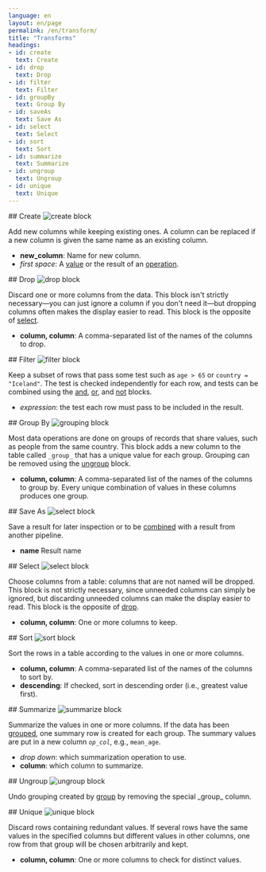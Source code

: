 ```yaml
---
language: en
layout: en/page
permalink: /en/transform/
title: "Transforms"
headings:
- id: create
  text: Create
- id: drop
  text: Drop
- id: filter
  text: Filter
- id: groupBy
  text: Group By
- id: saveAs
  text: Save As
- id: select
  text: Select
- id: sort
  text: Sort
- id: summarize
  text: Summarize
- id: ungroup
  text: Ungroup
- id: unique
  text: Unique
---
```


<div id="create" markdown="1">
## Create

<img class="block" src="{{page.permalink | append: 'create.svg' | relative_url}}" alt="create block"/>

Add new columns while keeping existing ones.
A column can be replaced if a new column is given the same name as an existing column.

- **new_column**: Name for new column.
- *first space*: A [value](../value/) or the result of an [operation](../operation/).
</div>

<div id="drop" markdown="1">
## Drop

<img class="block" src="{{page.permalink | append: 'drop.svg' | relative_url}}" alt="drop block"/>

Discard one or more columns from the data.
This block isn't strictly necessary—you can just ignore a column if you don't need it—but
dropping columns often makes the display easier to read.
This block is the opposite of [select](../transform/#select).

- **column, column**: A comma-separated list of the names of the columns to drop.
</div>

<div id="filter" markdown="1">
## Filter

<img class="block" src="{{page.permalink | append: 'filter.svg' | relative_url}}" alt="filter block"/>

Keep a subset of rows that pass some test such as `age > 65` or `country = "Iceland"`.
The test is checked independently for each row,
and tests can be combined using the [and](../operation/#logical),
[or](../operation/#logical),
and [not](../operation/#not) blocks.

-  *expression*: the test each row must pass to be included in the result.
</div>

<div id="groupBy" markdown="1">
## Group By

<img class="block" src="{{page.permalink | append: 'groupby.svg' | relative_url}}" alt="grouping block"/>

Most data operations are done on groups of records that share values, such as people from the same country.
This block adds a new column to the table called `_group_` that has a unique value for each group.
Grouping can be removed using the [ungroup](../transform/#ungroup) block.

- **column, column**: A comma-separated list of the names of the columns to group by.
  Every unique combination of values in these columns produces one group.
</div>

<div id="saveAs" markdown="1">
## Save As

<img class="block" src="{{page.permalink | append: 'select.svg' | relative_url}}" alt="select block"/>

Save a result for later inspection or to be [combined](../combine/) with a result from another pipeline.

- **name** Result name
</div>

<div id="select" markdown="1">
## Select

<img class="block" src="{{page.permalink | append: 'select.svg' | relative_url}}" alt="select block"/>

Choose columns from a table: columns that are not named will be dropped.
This block is not strictly necessary,
since unneeded columns can simply be ignored,
but discarding unneeded columns can make the display easier to read.
This block is the opposite of [drop](../transform/#drop).

- **column, column**: One or more columns to keep.
</div>

<div id="sort" markdown="1">
## Sort

<img class="block" src="{{page.permalink | append: 'sort.svg' | relative_url}}" alt="sort block"/>

Sort the rows in a table according to the values in one or more columns.

- **column, column**: A comma-separated list of the names of the columns to sort by.
- **descending**: If checked, sort in descending order (i.e., greatest value first).
</div>

<div id="summarize" markdown="1">
## Summarize

<img class="block" src="{{page.permalink | append: 'summarize.svg' | relative_url}}" alt="summarize block"/>

Summarize the values in one or more columns.
If the data has been [grouped](../transform/#group),
one summary row is created for each group.
The summary values are put in a new column <code><em>op</em>\_<em>col</em></code>,
e.g., <code>mean\_age</code>.

-   *drop down*: which summarization operation to use.
-   **column**: which column to summarize.
</div>

<div id="ungroup" markdown="1">
## Ungroup

<img class="block" src="{{page.permalink | append: 'ungroup.svg' | relative_url}}" alt="ungroup block"/>

Undo grouping created by [group](../transform/#group)
by removing the special \_group\_ column.
</div>

<div id="unique" markdown="1">
## Unique

<img class="block" src="{{page.permalink | append: 'unique.svg' | relative_url}}" alt="unique block"/>

Discard rows containing redundant values.
If several rows have the same values in the specified columns
but different values in other columns,
one row from that group will be chosen arbitrarily and kept.

- **column, column**: One or more columns to check for distinct values.
</div>
